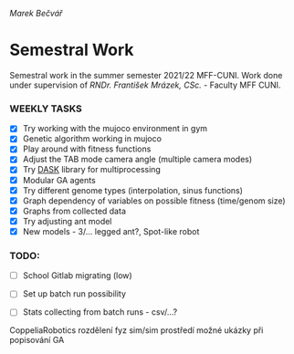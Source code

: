 *Marek Bečvář*

# Semestral Work

Semestral work in the summer semester 2021/22 MFF-CUNI.
Work done under supervision of *RNDr. František Mrázek, CSc.* - Faculty MFF CUNI.

### WEEKLY TASKS
- [x] Try working with the mujoco environment in gym
- [x] Genetic algorithm working in mujoco
- [x] Play around with fitness functions
- [x] Adjust the TAB mode camera angle (multiple camera modes)
- [x] Try [DASK](https://dask.org/) library for multiprocessing
- [x] Modular GA agents
- [x] Try different genome types (interpolation, sinus functions)
- [x] Graph dependency of variables on possible fitness (time/genom size)
- [x] Graphs from collected data
- [x] Try adjusting ant model
- [x] New models - 3/... legged ant?, Spot-like robot

### TODO:
- [ ] School Gitlab migrating (low)
- [ ] Set up batch run possibility
- [ ] Stats collecting from batch runs - csv/...?



CoppeliaRobotics
rozdělení fyz sim/sim prostředí
možné ukázky při popisování GA
